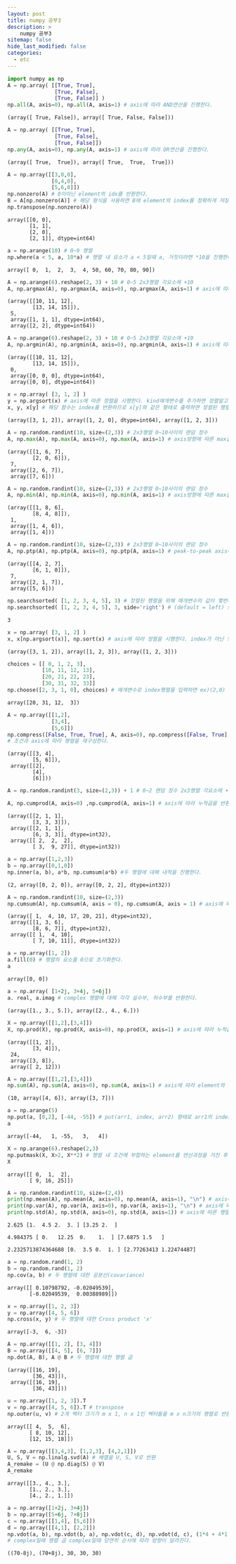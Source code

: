 ```yaml
---
layout: post
title: numpy 공부3
description: >
    numpy 공부3
sitemap: false
hide_last_modified: false
categories:
  - etc
---
```

```python
import numpy as np
A = np.array( [[True, True],
               [True, False],
               [True, False]] )
np.all(A, axis=0), np.all(A, axis=1) # axis에 따라 AND연산을 진행한다.
```




    (array([ True, False]), array([ True, False, False]))




```python
A = np.array( [[True, True],
               [True, False],
               [True, False]])
np.any(A, axis=0), np.any(A, axis=1) # axis에 따라 OR연산을 진행한다.
```




    (array([ True,  True]), array([ True,  True,  True]))




```python
A = np.array([[3,0,0],
              [0,4,0],
              [5,6,0]])
np.nonzero(A) # 0이아닌 element의 idx를 반환한다.
B = A[np.nonzero(A)] # 해당 형식을 사용하면 B에 element의 index를 정확하게 저장할 수 있다.
np.transpose(np.nonzero(A))
```




    array([[0, 0],
           [1, 1],
           [2, 0],
           [2, 1]], dtype=int64)




```python
a = np.arange(10) # 0~9 행렬
np.where(a < 5, a, 10*a) # 행렬 내 요소가 a < 5일때 a, 거짓이라면 *10을 진행한다.
```




    array([ 0,  1,  2,  3,  4, 50, 60, 70, 80, 90])




```python
A = np.arange(6).reshape(2, 3) + 10 # 0~5 2x3행렬 각요소에 +10
A, np.argmax(A), np.argmax(A, axis=0), np.argmax(A, axis=1) # axis에 따라 axis방향 최대값을 출력한다.
```




    (array([[10, 11, 12],
            [13, 14, 15]]),
     5,
     array([1, 1, 1], dtype=int64),
     array([2, 2], dtype=int64))




```python
A = np.arange(6).reshape(2, 3) + 10 # 0~5 2x3행렬 각요소에 +10
A, np.argmin(A), np.argmin(A, axis=0), np.argmin(A, axis=1) # axis에 따라 axis방향 최소값을 출력한다.
```




    (array([[10, 11, 12],
            [13, 14, 15]]),
     0,
     array([0, 0, 0], dtype=int64),
     array([0, 0], dtype=int64))




```python
x = np.array( [3, 1, 2] )
y = np.argsort(x) # axis에 따른 정렬을 시행한다. kind매개변수를 추가하면 정렬알고리즘 종류를 선택할 수 있다.
x, y, x[y] # 해당 함수는 index를 반환하므로 x[y]와 같은 형태로 출력하면 정렬된 행렬을 확인할 수 있다.
```




    (array([3, 1, 2]), array([1, 2, 0], dtype=int64), array([1, 2, 3]))




```python
A = np.random.randint(10, size=(2,3)) # 2x3행렬 0~10사이의 랜덤 정수
A, np.max(A), np.max(A, axis=0), np.max(A, axis=1) # axis방향에 따른 max값을 반환한다.
```




    (array([[1, 6, 7],
            [2, 0, 6]]),
     7,
     array([2, 6, 7]),
     array([7, 6]))




```python
A = np.random.randint(10, size=(2,3)) # 2x3행렬 0~10사이의 랜덤 정수
A, np.min(A), np.min(A, axis=0), np.min(A, axis=1) # axis방향에 따른 max값을 반환한다.
```




    (array([[1, 8, 6],
            [8, 4, 8]]),
     1,
     array([1, 4, 6]),
     array([1, 4]))




```python
A = np.random.randint(10, size=(2,3)) # 2x3행렬 0~10사이의 랜덤 정수
A, np.ptp(A), np.ptp(A, axis=0), np.ptp(A, axis=1) # peak-to-peak axis에 따른 최대값-최소값을 반환한다.
```




    (array([[4, 2, 7],
            [6, 1, 0]]),
     7,
     array([2, 1, 7]),
     array([5, 6]))




```python
np.searchsorted( [1, 2, 3, 4, 5], 3) # 정렬된 행렬을 위해 매개변수의 값이 몇번째 인덱스의 왼쪽에 들어가야하는지 반환
np.searchsorted( [1, 2, 3, 4, 5], 3, side='right') # (default = left) side를 right로 설정할 수 있다.
```




    3




```python
x = np.array( [3, 1, 2] )
x, x[np.argsort(x)], np.sort(x) # axis에 따라 정렬을 시행한다. index가 아닌 행렬을 반환한다.
```




    (array([3, 1, 2]), array([1, 2, 3]), array([1, 2, 3]))




```python
choices = [[ 0, 1, 2, 3],
           [10, 11, 12, 13],
           [20, 21, 22, 23],
           [30, 31, 32, 33]]
np.choose([2, 3, 1, 0], choices) # 매개변수로 index행렬을 입력하면 ex)(2,0) (3,1) (1,2) (0,3)의 element를 반환한다.
```




    array([20, 31, 12,  3])




```python
A = np.array([[1,2],
              [3,4],
              [5,6]])
np.compress([False, True, True], A, axis=0), np.compress([False, True], A, axis=1)
# 조건과 axis에 따라 행렬을 재구성한다.
```




    (array([[3, 4],
            [5, 6]]),
     array([[2],
            [4],
            [6]]))




```python
A = np.random.randint(3, size=(2,3)) + 1 # 0~2 랜덤 정수 2x3행렬 각요소에 +1

A, np.cumprod(A, axis=0) ,np.cumprod(A, axis=1) # axis에 따라 누적곱을 반환한다.
```




    (array([[2, 1, 1],
            [3, 3, 3]]),
     array([[2, 1, 1],
            [6, 3, 3]], dtype=int32),
     array([[ 2,  2,  2],
            [ 3,  9, 27]], dtype=int32))




```python
a = np.array([1,2,3])
b = np.array([0,1,0])
np.inner(a, b), a*b, np.cumsum(a*b) #두 행렬에 대해 내적을 진행한다.
```




    (2, array([0, 2, 0]), array([0, 2, 2], dtype=int32))




```python
A = np.random.randint(10, size=(2,3))
np.cumsum(A), np.cumsum(A, axis = 0), np.cumsum(A, axis = 1) # axis에 따라 누적합을 반환한다.
```




    (array([ 1,  4, 10, 17, 20, 21], dtype=int32),
     array([[1, 3, 6],
            [8, 6, 7]], dtype=int32),
     array([[ 1,  4, 10],
            [ 7, 10, 11]], dtype=int32))




```python
a = np.array([1, 2])
a.fill(0) # 행렬의 요소를 0으로 초기화한다.
a
```




    array([0, 0])




```python
a = np.array( [1+2j, 3+4j, 5+6j])
a. real, a.imag # complex 행렬에 대해 각각 실수부, 허수부를 반환한다.
```




    (array([1., 3., 5.]), array([2., 4., 6.]))




```python
X = np.array([[1,2],[3,4]])
X, np.prod(X), np.prod(X, axis=0), np.prod(X, axis=1) # axis에 따라 누적곱을 반환한다.
```




    (array([[1, 2],
            [3, 4]]),
     24,
     array([3, 8]),
     array([ 2, 12]))




```python
A = np.array([[1,2],[3,4]])
np.sum(A), np.sum(A, axis=0), np.sum(A, axis=1) # axis에 따라 element의 합을 반환한다.
```




    (10, array([4, 6]), array([3, 7]))




```python
a = np.arange(5)
np.put(a, [0,2], [-44, -55]) # put(arr1, index, arr2) 형태로 arr1의 index에 arr2의 값을 넣는다.
a
```




    array([-44,   1, -55,   3,   4])




```python
X = np.arange(6).reshape(2,3)
np.putmask(X, X>2, X**2) # 행렬 내 조건에 부합하는 element를 연산과정을 거친 후 반환한다.
X
```




    array([[ 0,  1,  2],
           [ 9, 16, 25]])




```python
A = np.random.randint(10, size=(2,4))
print(np.mean(A), np.mean(A, axis=0), np.mean(A, axis=1), "\n") # axis에 따른 행렬의 기대값
print(np.var(A), np.var(A, axis=0), np.var(A, axis=1), "\n") # axis에 따른 행렬의 분산
print(np.std(A), np.std(A, axis=0), np.std(A, axis=1)) # axis에 따른 행렬의 표준편차
```

    2.625 [1.  4.5 2.  3. ] [3.25 2.  ]

    4.984375 [ 0.   12.25  0.    1.  ] [7.6875 1.5   ]

    2.2325713874364688 [0.  3.5 0.  1. ] [2.77263413 1.22474487]



```python
a = np.random.rand(1, 2)
b = np.random.rand(1, 2)
np.cov(a, b) # 두 행렬에 대한 공분산(covariance)
```




    array([[ 0.10798792, -0.02049539],
           [-0.02049539,  0.00388989]])




```python
x = np.array([1, 2, 3])
y = np.array([4, 5, 6])
np.cross(x, y) # 두 행렬에 대한 Cross product 'x'
```




    array([-3,  6, -3])




```python
A = np.array([[1, 2], [3, 4]])
B = np.array([[4, 5], [6, 7]])
np.dot(A, B), A @ B # 두 행렬에 대한 행렬 곱
```




    (array([[16, 19],
            [36, 43]]),
     array([[16, 19],
            [36, 43]]))




```python
u = np.array([1, 2, 3]).T
v = np.array([4, 5, 6]).T # transpose
np.outer(u, v) # 2개 벡터 크기가 m x 1, n x 1인 벡터들을 m x n크기의 행렬로 반환
```




    array([[ 4,  5,  6],
           [ 8, 10, 12],
           [12, 15, 18]])




```python
A = np.array([[3,4,3], [1,2,3], [4,2,1]])
U, S, V = np.linalg.svd(A) # 배열을 U, S, V로 반환
A_remake = (U @ np.diag(S) @ V)
A_remake
```




    array([[3., 4., 3.],
           [1., 2., 3.],
           [4., 2., 1.]])




```python
a = np.array([1+2j, 3+4j])
b = np.array([5+6j, 7+8j])
c = np.array([[1,4], [5,6]])
d = np.array([[4,1], [2,2]])
np.vdot(a, b), np.vdot(b, a), np.vdot(c, d), np.vdot(d, c), (1*4 + 4*1 + 5*2 + 6*2)
# complex일때 행렬 곱 complex일때 당연히 순서에 따라 방향이 달라진다.
```




    ((70-8j), (70+8j), 30, 30, 30)




```python

```
